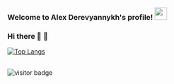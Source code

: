 <h3>
  Welcome to Alex Derevyannykh's profile!
  <img src="https://media.giphy.com/media/hvRJCLFzcasrR4ia7z/giphy.gif" width="28">
</h3>

### Hi there 👋 🙋

<!--
**derevyannykh-aleksei/derevyannykh-aleksei** is a ✨ _special_ ✨ repository because its `README.md` (this file) appears on your GitHub profile.

Here are some ideas to get you started:

- 🔭 I’m currently working on ...
- 🌱 I’m currently learning ...
- 👯 I’m looking to collaborate on ...
- 🤔 I’m looking for help with ...
- 💬 Ask me about ...
- 📫 How to reach me: ...
- 😄 Pronouns: ...
- ⚡ Fun fact: ...
-->
[![Top Langs](https://github-readme-stats.vercel.app/api/top-langs/?username=oldSorcerer&hide=html&layout=compact)](https://github.com/oldSorcerer)
<br/><br/>

![visitor badge](https://visitor-badge.glitch.me/badge?page_id=oldSorcerer&right_color=red&left_text=Profile%20Views)